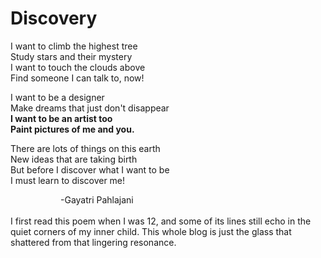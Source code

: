 # Discovery
I want to climb the highest tree  
Study stars and their mystery  
I want to touch the clouds above  
Find someone I can talk to, now!

I want to be a designer  
Make dreams that just don't disappear  
**I want to be an artist too**  
**Paint pictures of me and you.**

There are lots of things on this earth  
New ideas that are taking birth  
But before I discover what I want to be  
I must learn to discover me!
<div style="margin-left:80px">-Gayatri Pahlajani</div>
<br>
I first read this poem when I was 12, and some of its lines still echo in the quiet corners of my inner child.
This whole blog is just the glass that shattered from that lingering resonance.
